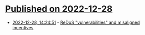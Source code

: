 # [Published on 2022-12-28](index.md)

* [2022-12-28, 14:24:51](https://lobste.rs/s/1u22xo/redos_vulnerabilities_misaligned) - [ReDoS \"vulnerabilities\" and misaligned incentives](https://blog.yossarian.net/2022/12/28/ReDoS-vulnerabilities-and-misaligned-incentives)
